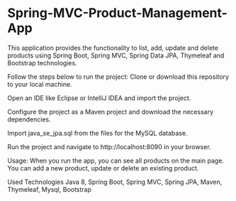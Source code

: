# Spring-MVC-Product-Management-App
This application provides the functionality to list, add, update and delete products using Spring Boot, Spring MVC, Spring Data JPA, Thymeleaf and Bootstrap technologies.


Follow the steps below to run the project:
Clone or download this repository to your local machine.

Open an IDE like Eclipse or IntelliJ IDEA and import the project.

Configure the project as a Maven project and download the necessary dependencies.

Import java_se_jpa.sql from the files for the MySQL database.

Run the project and navigate to http://localhost:8090 in your browser.

Usage:
When you run the app, you can see all products on the main page. You can add a new product, update or delete an existing product.

Used Technologies
Java 8, Spring Boot, Spring MVC, Spring JPA, Maven, Thymeleaf, Mysql, Bootstrap

